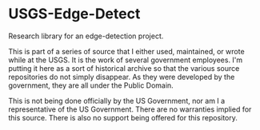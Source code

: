 # USGS-Edge-Detect
Research library for an edge-detection project.

This is part of a series of source that I either used, maintained, or wrote while at the USGS. It is the work of several government employees.  I'm putting it here as a sort of historical archive so that the various source repositories do not simply disappear. As they were developed by the government, they are all under the Public Domain.

This is not being done officially by the US Government, nor am I a representative of the US Government.  There are no warranties implied for this source.  There is also no support being offered for this repository.
